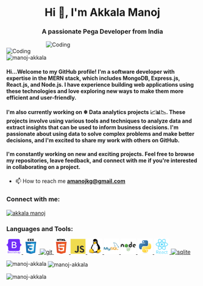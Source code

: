 
<h1 align="center">Hi 👋, I'm Akkala Manoj</h1>
<h3 align="center">A passionate Pega Developer from India</h3>
<img align="right" alt="Coding" width="400" src="https://www.groovyweb.co/uploads/Services/1624939546-3%20MERN%20Stack%20Developer.png">
<img align="left" alt="Coding" width="400" src="https://res.cloudinary.com/dd0nnb0rh/image/upload/v1683690525/1_J_EXEmUkOcg-rgzJudUhZQ_z6txfv.png">

<p align="left"> <img src="https://komarev.com/ghpvc/?username=manoj-akkala&label=Profile%20views&color=0e75b6&style=flat" alt="manoj-akkala" /> </p>
 <h4>Hi...Welcome to my GitHub profile! I'm a software developer with expertise in the MERN stack, which includes MongoDB, Express.js, React.js, and Node.js. I have experience building web applications using these technologies and love exploring new ways to make them more efficient and user-friendly. </h4>
 
 <h4>I'm also currently working on ❄ Data analytics projects 📈📊📉. These projects involve using various tools and techniques to analyze data and extract insights that can be used to inform business decisions. I'm passionate about using data to solve complex problems and make better decisions, and I'm excited to share my work with others on GitHub.</h4>

<h4> I'm constantly working on new and exciting projects. Feel free to browse my repositories, leave feedback, and connect with me if you're interested in collaborating on a project.</h4>
<!-- - 💬 Ask me about **Product Management** -->

- 📫 How to reach me **amanojkg@gmail.com**

<h3 align="left">Connect with me:</h3>
<p align="left">
<a href="https://linkedin.com/in/akkala manoj" target="blank"><img align="center" src="https://raw.githubusercontent.com/rahuldkjain/github-profile-readme-generator/master/src/images/icons/Social/linked-in-alt.svg" alt="akkala manoj" height="30" width="40" /></a>
</p>

<h3 align="left">Languages and Tools:</h3>
<p align="left"> <a href="https://getbootstrap.com" target="_blank" rel="noreferrer"> <img src="https://raw.githubusercontent.com/devicons/devicon/master/icons/bootstrap/bootstrap-plain-wordmark.svg" alt="bootstrap" width="40" height="40"/> </a> <a href="https://www.w3schools.com/css/" target="_blank" rel="noreferrer"> <img src="https://raw.githubusercontent.com/devicons/devicon/master/icons/css3/css3-original-wordmark.svg" alt="css3" width="40" height="40"/> </a> <a href="https://git-scm.com/" target="_blank" rel="noreferrer"> <img src="https://www.vectorlogo.zone/logos/git-scm/git-scm-icon.svg" alt="git" width="40" height="40"/> </a> <a href="https://www.w3.org/html/" target="_blank" rel="noreferrer"> <img src="https://raw.githubusercontent.com/devicons/devicon/master/icons/html5/html5-original-wordmark.svg" alt="html5" width="40" height="40"/> </a> <a href="https://developer.mozilla.org/en-US/docs/Web/JavaScript" target="_blank" rel="noreferrer"> <img src="https://raw.githubusercontent.com/devicons/devicon/master/icons/javascript/javascript-original.svg" alt="javascript" width="40" height="40"/> </a> <a href="https://www.linux.org/" target="_blank" rel="noreferrer"> <img src="https://raw.githubusercontent.com/devicons/devicon/master/icons/linux/linux-original.svg" alt="linux" width="40" height="40"/> </a> <a href="https://www.mysql.com/" target="_blank" rel="noreferrer"> <img src="https://raw.githubusercontent.com/devicons/devicon/master/icons/mysql/mysql-original-wordmark.svg" alt="mysql" width="40" height="40"/> </a> <a href="https://nodejs.org" target="_blank" rel="noreferrer"> <img src="https://raw.githubusercontent.com/devicons/devicon/master/icons/nodejs/nodejs-original-wordmark.svg" alt="nodejs" width="40" height="40"/> </a> <a href="https://www.python.org" target="_blank" rel="noreferrer"> <img src="https://raw.githubusercontent.com/devicons/devicon/master/icons/python/python-original.svg" alt="python" width="40" height="40"/> </a> <a href="https://reactjs.org/" target="_blank" rel="noreferrer"> <img src="https://raw.githubusercontent.com/devicons/devicon/master/icons/react/react-original-wordmark.svg" alt="react" width="40" height="40"/> </a> <a href="https://www.sqlite.org/" target="_blank" rel="noreferrer"> <img src="https://www.vectorlogo.zone/logos/sqlite/sqlite-icon.svg" alt="sqlite" width="40" height="40"/> </a> </p>

<p><img align="left" src="https://github-readme-stats.vercel.app/api/top-langs?username=manoj-akkala&show_icons=true&locale=en&layout=compact" alt="manoj-akkala" /></p>

<p>&nbsp;<img align="center" src="https://github-readme-stats.vercel.app/api?username=manoj-akkala&show_icons=true&locale=en" alt="manoj-akkala" /></p>

<p><img align="center" src="https://github-readme-streak-stats.herokuapp.com/?user=manoj-akkala&" alt="manoj-akkala" /></p>
